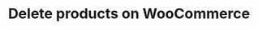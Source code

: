 ---
title: "Delete products on WooCommerce"
name: "channelmeta_woocommerce"
key: "delete_product_enabled"
description: "If set to true, products will be deleted from the store. If set to anything else, products will not be deleted"
user_friendly_description: "Have the ability to deleted the products on WooCommerce that Stock2Shop originally created."
default: "true"
values: []
tags: [channelmeta,woocommerce]
type: "meta"
process: "products"
headless: true
---